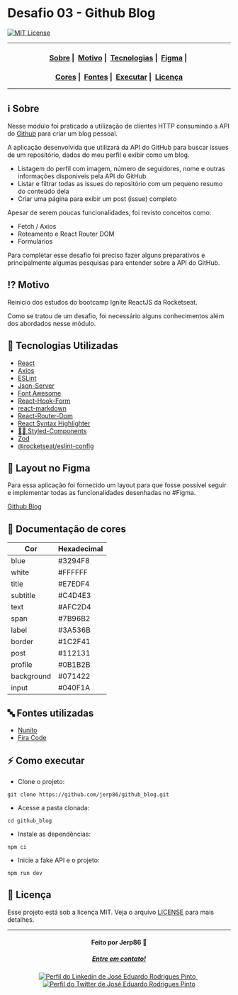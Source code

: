 # Desafio 03 - Github Blog

[![MIT License](https://img.shields.io/badge/License-MIT-green.svg)](https://choosealicense.com/licenses/mit/)

---

<h3 align="center">
  <a href="#information_source-sobre">Sobre</a>&nbsp;|&nbsp;
  <a href="#interrobang-motivo">Motivo</a>&nbsp;|&nbsp;
  <a href="#rocket-tecnologias-utilizadas">Tecnologias</a>&nbsp;|&nbsp;
  <a href="#art-layout-no-figma">Figma</a>&nbsp;|&nbsp;
</h3>
<h3 align="center">
  <a href="#rainbow-documenta%C3%A7%C3%A3o-de-cores">Cores</a>&nbsp;|&nbsp;
  <a href="#abc-fontes-utilizadas">Fontes</a>&nbsp;|&nbsp;
  <a href="#zap-como-executar">Executar</a>&nbsp;|&nbsp;
  <a href="#memo-licen%C3%A7a">Licença</a>
</h3>

---


## :information_source: Sobre

Nesse módulo foi praticado a utilização de clientes HTTP consumindo a API do [Github](https://github.com/) para criar um blog pessoal.

A aplicação desenvolvida que utilizará da API do GitHub para buscar issues de um repositório, dados do meu perfil e exibir como um blog.

- Listagem do perfil com imagem, número de seguidores, nome e outras informações disponíveis pela API do GitHub.
- Listar e filtrar todas as issues do repositório com um pequeno resumo do conteúdo dela
- Criar uma página para exibir um post (issue) completo

Apesar de serem poucas funcionalidades, foi revisto conceitos como:

- Fetch / Axios
- Roteamento e React Router DOM
- Formulários

Para completar esse desafio foi preciso fazer alguns preparativos e principalmente algumas pesquisas para entender sobre a API do GitHub.


## :interrobang: Motivo

Reinicio dos estudos do bootcamp Ignite ReactJS da Rocketseat.

Como se tratou de um desafio, foi necessário alguns conhecimentos além dos abordados nesse módulo.


## :rocket: Tecnologias Utilizadas

- [React](https://reactjs.org/)
- [Axios](https://axios-http.com/)
- [ESLint](https://eslint.org/)
- [Json-Server](https://github.com/typicode/json-server)
- [Font Awesome](https://fontawesome.com/)
- [React-Hook-Form](https://www.react-hook-form.com/)
- [react-markdown](https://github.com/remarkjs/react-markdown#readme)
- [React-Router-Dom](https://github.com/remix-run/react-router#readme)
- [React Syntax Highlighter](https://github.com/react-syntax-highlighter/react-syntax-highlighter#readme)
- [💅🏽 Styled-Components](https://styled-components.com/)
- [Zod](https://github.com/colinhacks/zod)
- [@rocketseat/eslint-config](https://github.com/rocketseat/eslint-config-rocketseat#readme)


## :art: Layout no Figma

Para essa aplicação foi fornecido um layout para que fosse possível seguir e implementar todas as funcionalidades desenhadas no #Figma.

[Github Blog](https://www.figma.com/community/file/1138814951106121051)


## :rainbow: Documentação de cores

| Cor        | Hexadecimal |
| ---------- | ----------- |
| blue       | #3294F8     |
| white      | #FFFFFF     |
| title      | #E7EDF4     | 
| subtitle   | #C4D4E3     | 
| text       | #AFC2D4     | 
| span       | #7B96B2     | 
| label      | #3A536B     | 
| border     | #1C2F41     | 
| post       | #112131     | 
| profile    | #0B1B2B     | 
| background | #071422     | 
| input      | #040F1A     |


## :abc: Fontes utilizadas

- [Nunito](https://fonts.google.com/specimen/Nunito)
- [Fira Code](https://fonts.google.com/specimen/Fira+Code)


## :zap: Como executar

- Clone o projeto:
```
git clone https://github.com/jerp86/github_blog.git
```

- Acesse a pasta clonada:
```
cd github_blog
```

- Instale as dependências:
```
npm ci
```

- Inicie a fake API e o projeto:
```
npm run dev
```


## :memo: Licença

Esse projeto está sob a licença MIT. Veja o arquivo [LICENSE](LICENSE) para mais detalhes.

---

<h4 align="center">
  Feito por Jerp86 👋️
</h4>
<h5 align="center">
  <a href="mailto:jerp.dev@gmail.com">Entre em contato!</a>
</h5>

<p align="center">
  <a href="https://www.linkedin.com/in/jerp/">
    <img alt="Perfil do Linkedin de José Eduardo Rodrigues Pinto" src="https://img.shields.io/badge/LinkedIn-jerp-0e76a8?style=flat&logoColor=white&logo=linkedin">
  </a>
  &nbsp
  <a href="https://twitter.com/jerpbtu">
    <img alt="Perfil do Twitter de José Eduardo Rodrigues Pinto" src="https://img.shields.io/twitter/follow/jerpbtu?style=flat&logoColor=white&logo=Twitter">
  </a>
</p>
